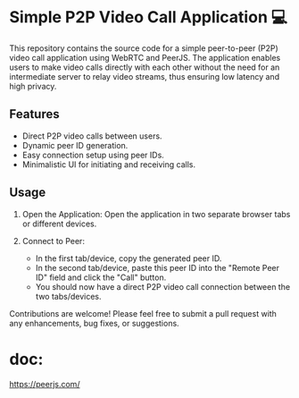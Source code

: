 # Simple P2P Video Call Application 💻

This repository contains the source code for a simple peer-to-peer (P2P) video call application using WebRTC and PeerJS. The application enables users to make video calls directly with each other without the need for an intermediate server to relay video streams, thus ensuring low latency and high privacy.

## Features

- Direct P2P video calls between users.
- Dynamic peer ID generation.
- Easy connection setup using peer IDs.
- Minimalistic UI for initiating and receiving calls.

## Usage
1. Open the Application: Open the application in two separate browser tabs or different devices.

2. Connect to Peer:
   - In the first tab/device, copy the generated peer ID.
   - In the second tab/device, paste this peer ID into the "Remote Peer ID" field and click the "Call" button.
   - You should now have a direct P2P video call connection between the two tabs/devices.
  
Contributions are welcome! Please feel free to submit a pull request with any enhancements, bug fixes, or suggestions.
# doc: 
https://peerjs.com/
